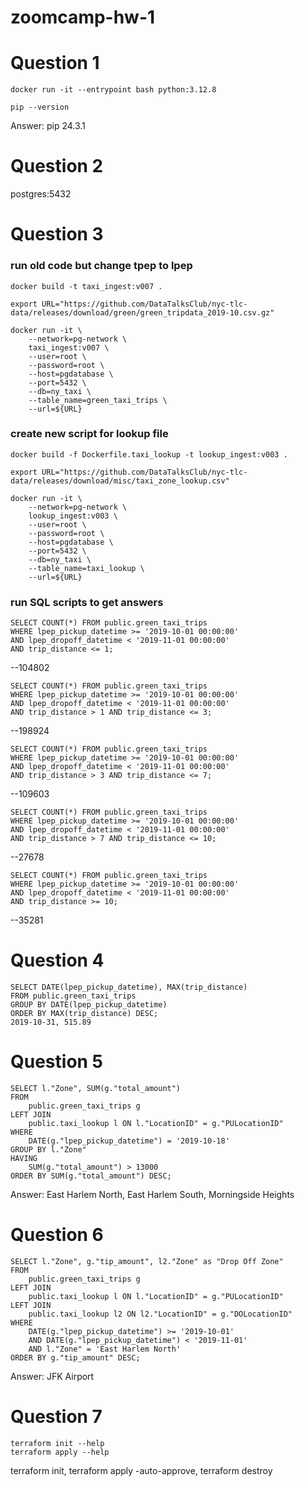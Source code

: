 # zoomcamp-hw-1

# Question 1
```
docker run -it --entrypoint bash python:3.12.8
```
```
pip --version
```

Answer: pip 24.3.1

# Question 2
postgres:5432

# Question 3
### run old code but change tpep to lpep
```
docker build -t taxi_ingest:v007 .
```
``` 
export URL="https://github.com/DataTalksClub/nyc-tlc-data/releases/download/green/green_tripdata_2019-10.csv.gz"
```
```
docker run -it \
    --network=pg-network \
    taxi_ingest:v007 \
    --user=root \
    --password=root \
    --host=pgdatabase \
    --port=5432 \
    --db=ny_taxi \
    --table_name=green_taxi_trips \
    --url=${URL}
```
### create new script for lookup file
```
docker build -f Dockerfile.taxi_lookup -t lookup_ingest:v003 .
```
```
export URL="https://github.com/DataTalksClub/nyc-tlc-data/releases/download/misc/taxi_zone_lookup.csv"
```
```
docker run -it \
    --network=pg-network \
    lookup_ingest:v003 \
    --user=root \
    --password=root \
    --host=pgdatabase \
    --port=5432 \
    --db=ny_taxi \
    --table_name=taxi_lookup \
    --url=${URL}
```
### run SQL scripts to get answers
```
SELECT COUNT(*) FROM public.green_taxi_trips
WHERE lpep_pickup_datetime >= '2019-10-01 00:00:00'
AND lpep_dropoff_datetime < '2019-11-01 00:00:00'
AND trip_distance <= 1;
```
--104802

```
SELECT COUNT(*) FROM public.green_taxi_trips
WHERE lpep_pickup_datetime >= '2019-10-01 00:00:00'
AND lpep_dropoff_datetime < '2019-11-01 00:00:00'
AND trip_distance > 1 AND trip_distance <= 3;
```
--198924

```
SELECT COUNT(*) FROM public.green_taxi_trips
WHERE lpep_pickup_datetime >= '2019-10-01 00:00:00'
AND lpep_dropoff_datetime < '2019-11-01 00:00:00'
AND trip_distance > 3 AND trip_distance <= 7;
```
--109603

```
SELECT COUNT(*) FROM public.green_taxi_trips
WHERE lpep_pickup_datetime >= '2019-10-01 00:00:00'
AND lpep_dropoff_datetime < '2019-11-01 00:00:00'
AND trip_distance > 7 AND trip_distance <= 10;
```
--27678

```
SELECT COUNT(*) FROM public.green_taxi_trips
WHERE lpep_pickup_datetime >= '2019-10-01 00:00:00'
AND lpep_dropoff_datetime < '2019-11-01 00:00:00'
AND trip_distance >= 10;
```
--35281


# Question 4
```
SELECT DATE(lpep_pickup_datetime), MAX(trip_distance)
FROM public.green_taxi_trips
GROUP BY DATE(lpep_pickup_datetime)
ORDER BY MAX(trip_distance) DESC;
2019-10-31, 515.89
```

# Question 5
```
SELECT l."Zone", SUM(g."total_amount")
FROM 
	public.green_taxi_trips g
LEFT JOIN 
	public.taxi_lookup l ON l."LocationID" = g."PULocationID"
WHERE
	DATE(g."lpep_pickup_datetime") = '2019-10-18'
GROUP BY l."Zone"
HAVING
	SUM(g."total_amount") > 13000
ORDER BY SUM(g."total_amount") DESC;
```

Answer: East Harlem North, East Harlem South, Morningside Heights

# Question 6
```
SELECT l."Zone", g."tip_amount", l2."Zone" as "Drop Off Zone"
FROM 
	public.green_taxi_trips g
LEFT JOIN 
	public.taxi_lookup l ON l."LocationID" = g."PULocationID"
LEFT JOIN 
	public.taxi_lookup l2 ON l2."LocationID" = g."DOLocationID"
WHERE
	DATE(g."lpep_pickup_datetime") >= '2019-10-01' 
	AND DATE(g."lpep_pickup_datetime") < '2019-11-01'
	AND l."Zone" = 'East Harlem North'
ORDER BY g."tip_amount" DESC;
```

Answer: JFK Airport

# Question 7
```
terraform init --help
terraform apply --help
```
terraform init, terraform apply -auto-approve, terraform destroy
